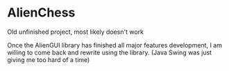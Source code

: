 # AlienChess
Old unfinished project, most likely doesn't work

Once the AlienGUI library has finished all major features development, I am willing to come back and rewrite using the library. (Java Swing was just giving me too hard of a time)
